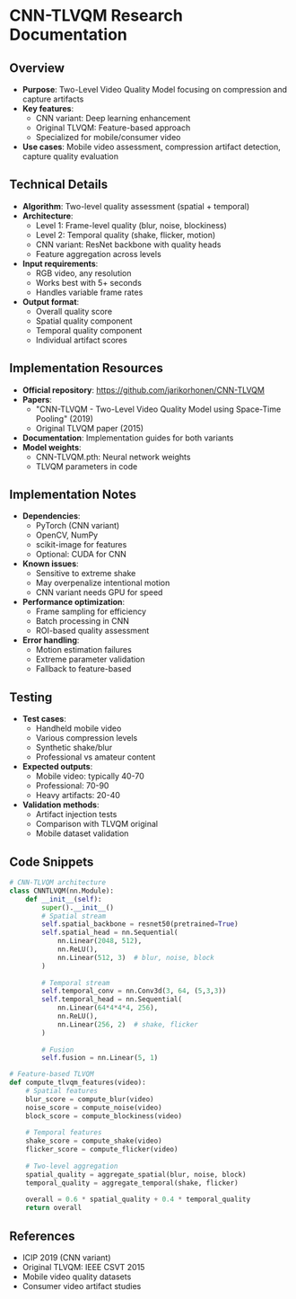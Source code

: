 # CNN-TLVQM Research Documentation

## Overview
- **Purpose**: Two-Level Video Quality Model focusing on compression and capture artifacts
- **Key features**:
  - CNN variant: Deep learning enhancement
  - Original TLVQM: Feature-based approach
  - Specialized for mobile/consumer video
- **Use cases**: Mobile video assessment, compression artifact detection, capture quality evaluation

## Technical Details
- **Algorithm**: Two-level quality assessment (spatial + temporal)
- **Architecture**:
  - Level 1: Frame-level quality (blur, noise, blockiness)
  - Level 2: Temporal quality (shake, flicker, motion)
  - CNN variant: ResNet backbone with quality heads
  - Feature aggregation across levels
- **Input requirements**:
  - RGB video, any resolution
  - Works best with 5+ seconds
  - Handles variable frame rates
- **Output format**:
  - Overall quality score
  - Spatial quality component
  - Temporal quality component
  - Individual artifact scores

## Implementation Resources
- **Official repository**: https://github.com/jarikorhonen/CNN-TLVQM
- **Papers**:
  - "CNN-TLVQM - Two-Level Video Quality Model using Space-Time Pooling" (2019)
  - Original TLVQM paper (2015)
- **Documentation**: Implementation guides for both variants
- **Model weights**:
  - CNN-TLVQM.pth: Neural network weights
  - TLVQM parameters in code

## Implementation Notes
- **Dependencies**:
  - PyTorch (CNN variant)
  - OpenCV, NumPy
  - scikit-image for features
  - Optional: CUDA for CNN
- **Known issues**:
  - Sensitive to extreme shake
  - May overpenalize intentional motion
  - CNN variant needs GPU for speed
- **Performance optimization**:
  - Frame sampling for efficiency
  - Batch processing in CNN
  - ROI-based quality assessment
- **Error handling**:
  - Motion estimation failures
  - Extreme parameter validation
  - Fallback to feature-based

## Testing
- **Test cases**:
  - Handheld mobile video
  - Various compression levels
  - Synthetic shake/blur
  - Professional vs amateur content
- **Expected outputs**:
  - Mobile video: typically 40-70
  - Professional: 70-90
  - Heavy artifacts: 20-40
- **Validation methods**:
  - Artifact injection tests
  - Comparison with TLVQM original
  - Mobile dataset validation

## Code Snippets
```python
# CNN-TLVQM architecture
class CNNTLVQM(nn.Module):
    def __init__(self):
        super().__init__()
        # Spatial stream
        self.spatial_backbone = resnet50(pretrained=True)
        self.spatial_head = nn.Sequential(
            nn.Linear(2048, 512),
            nn.ReLU(),
            nn.Linear(512, 3)  # blur, noise, block
        )
        
        # Temporal stream
        self.temporal_conv = nn.Conv3d(3, 64, (5,3,3))
        self.temporal_head = nn.Sequential(
            nn.Linear(64*4*4*4, 256),
            nn.ReLU(),
            nn.Linear(256, 2)  # shake, flicker
        )
        
        # Fusion
        self.fusion = nn.Linear(5, 1)

# Feature-based TLVQM
def compute_tlvqm_features(video):
    # Spatial features
    blur_score = compute_blur(video)
    noise_score = compute_noise(video)
    block_score = compute_blockiness(video)
    
    # Temporal features
    shake_score = compute_shake(video)
    flicker_score = compute_flicker(video)
    
    # Two-level aggregation
    spatial_quality = aggregate_spatial(blur, noise, block)
    temporal_quality = aggregate_temporal(shake, flicker)
    
    overall = 0.6 * spatial_quality + 0.4 * temporal_quality
    return overall
```

## References
- ICIP 2019 (CNN variant)
- Original TLVQM: IEEE CSVT 2015
- Mobile video quality datasets
- Consumer video artifact studies